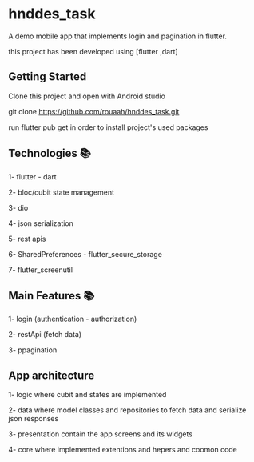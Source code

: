 # hnddes_task

A demo mobile app that implements login and pagination in flutter.

this project has been developed using [flutter ,dart]

## Getting Started
Clone this project and open with Android studio

git clone https://github.com/rouaah/hnddes_task.git

run flutter pub get in order to install project's used packages
 
## Technologies 📚

1- flutter - dart

2- bloc/cubit state management

3- dio

4- json serialization

5- rest apis

6- SharedPreferences - flutter_secure_storage

7- flutter_screenutil

## Main Features 📚

1- login (authentication - authorization)

2- restApi (fetch data)

3- ppagination

## App architecture

1- logic where cubit and states are implemented

2- data where model classes and repositories to fetch data and serialize json responses

3- presentation contain the app screens and its widgets 

4- core where implemented extentions and hepers and coomon code
